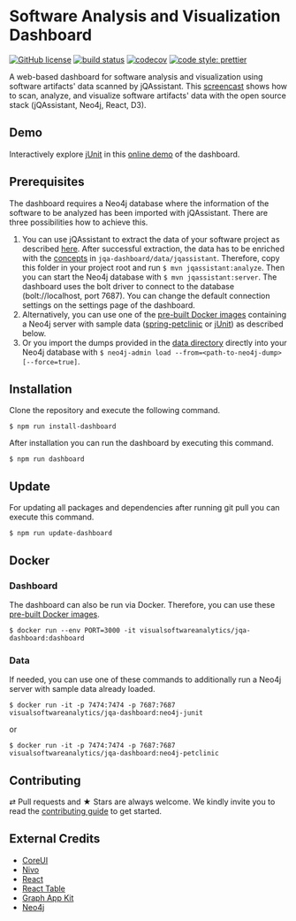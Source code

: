 # Software Analysis and Visualization Dashboard #

[![GitHub license](https://img.shields.io/badge/License-Apache%202.0-blue.svg)](https://github.com/softvis-research/jqa-dashboard/blob/master/LICENSE)
[![build status](https://travis-ci.com/softvis-research/jqa-dashboard.svg?branch=master)](https://travis-ci.com/softvis-research/jqa-dashboard)
[![codecov](https://codecov.io/gh/softvis-research/jqa-dashboard/branch/master/graph/badge.svg)](https://codecov.io/gh/softvis-research/jqa-dashboard)
[![code style: prettier](https://img.shields.io/badge/code_style-prettier-ff69b4.svg)](https://github.com/prettier/prettier)

A web-based dashboard for software analysis and visualization using software artifacts' data scanned by jQAssistant. This [screencast](https://youtu.be/LebVqfzQ_KE) shows how to scan, analyze, and visualize software artifacts' data with the open source stack (jQAssistant, Neo4j, React, D3).

## Demo ##
Interactively explore [jUnit](https://github.com/junit-team/junit4) in this [online demo](http://139.18.211.212:3000) of the dashboard.

## Prerequisites ##

The dashboard requires a Neo4j database where the information of the software to be analyzed has been imported with jQAssistant.
There are three possibilities how to achieve this.
1. You can use jQAssistant to extract the data of your software project as described [here](https://jqassistant.org/get-started/). After successful extraction, the data has to be enriched with the [concepts](http://buschmais.github.io/jqassistant/doc/1.6.0/#_concepts) in `jqa-dashboard/data/jqassistant`. Therefore, copy this folder in your project root and run `$ mvn jqassistant:analyze`. Then you can start the Neo4j database with `$ mvn jqassistant:server`. The dashboard uses the bolt driver to connect to the database (bolt://localhost, port 7687). You can change the default connection settings on the settings page of the dashboard.
2. Alternatively, you can use one of the [pre-built Docker images](https://hub.docker.com/r/visualsoftwareanalytics/jqa-dashboard/tags/) containing a Neo4j server with sample data ([spring-petclinic](https://github.com/buschmais/spring-petclinic/tree/master) or [jUnit](https://github.com/jqassistant-demo/junit4/tree/jqassistant/vissoft-2018)) as described below.
3. Or you import the dumps provided in the [data directory](https://github.com/softvis-research/jqa-dashboard/tree/master/data) directly into your Neo4j database with `$ neo4j-admin load --from=<path-to-neo4j-dump> [--force=true]`.

## Installation ##

Clone the repository and execute the following command.

```
$ npm run install-dashboard
```

After installation you can run the dashboard by executing this command.

```
$ npm run dashboard
```

## Update ##

For updating all packages and dependencies after running git pull you can execute this command.

```
$ npm run update-dashboard
```

## Docker ##

### Dashboard ###

The dashboard can also be run via Docker. Therefore, you can use these [pre-built Docker images](https://hub.docker.com/r/visualsoftwareanalytics/jqa-dashboard/tags/).

```
$ docker run --env PORT=3000 -it visualsoftwareanalytics/jqa-dashboard:dashboard
```
### Data ###

If needed, you can use one of these commands to additionally run a Neo4j server with sample data already loaded.

```
$ docker run -it -p 7474:7474 -p 7687:7687 visualsoftwareanalytics/jqa-dashboard:neo4j-junit
```

or

```
$ docker run -it -p 7474:7474 -p 7687:7687 visualsoftwareanalytics/jqa-dashboard:neo4j-petclinic
```

## Contributing ##

⇄ Pull requests and ★ Stars are always welcome. We kindly invite you to read the [contributing guide](CONTRIBUTING.md) to get started.

## External Credits ##

* [CoreUI](https://github.com/coreui/coreui-free-react-admin-template)
* [Nivo](https://github.com/plouc/nivo)
* [React](https://github.com/facebook/react)
* [React Table](https://github.com/react-tools/react-table)
* [Graph App Kit](https://github.com/neo4j-apps/graph-app-kit)
* [Neo4j](https://github.com/neo4j/neo4j)
